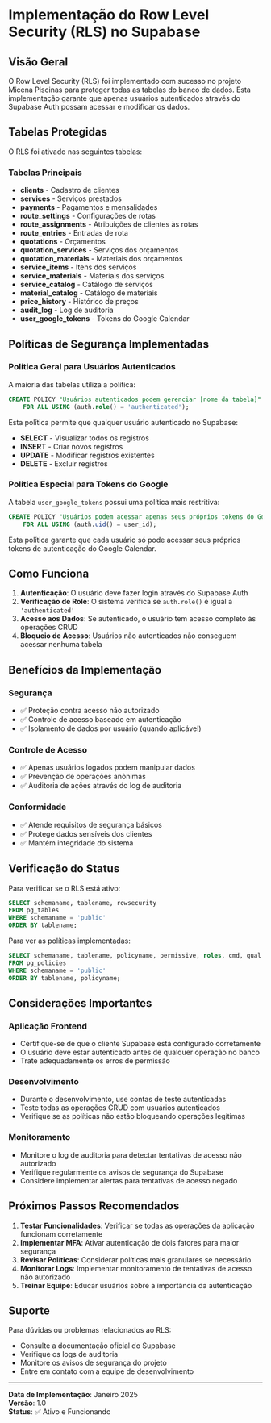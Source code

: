 # Implementação do Row Level Security (RLS) no Supabase

## Visão Geral

O Row Level Security (RLS) foi implementado com sucesso no projeto Micena Piscinas para proteger todas as tabelas do banco de dados. Esta implementação garante que apenas usuários autenticados através do Supabase Auth possam acessar e modificar os dados.

## Tabelas Protegidas

O RLS foi ativado nas seguintes tabelas:

### Tabelas Principais
- **clients** - Cadastro de clientes
- **services** - Serviços prestados
- **payments** - Pagamentos e mensalidades
- **route_settings** - Configurações de rotas
- **route_assignments** - Atribuições de clientes às rotas
- **route_entries** - Entradas de rota
- **quotations** - Orçamentos
- **quotation_services** - Serviços dos orçamentos
- **quotation_materials** - Materiais dos orçamentos
- **service_items** - Itens dos serviços
- **service_materials** - Materiais dos serviços
- **service_catalog** - Catálogo de serviços
- **material_catalog** - Catálogo de materiais
- **price_history** - Histórico de preços
- **audit_log** - Log de auditoria
- **user_google_tokens** - Tokens do Google Calendar

## Políticas de Segurança Implementadas

### Política Geral para Usuários Autenticados
A maioria das tabelas utiliza a política:
```sql
CREATE POLICY "Usuários autenticados podem gerenciar [nome da tabela]" ON [tabela]
    FOR ALL USING (auth.role() = 'authenticated');
```

Esta política permite que qualquer usuário autenticado no Supabase:
- **SELECT** - Visualizar todos os registros
- **INSERT** - Criar novos registros
- **UPDATE** - Modificar registros existentes
- **DELETE** - Excluir registros

### Política Especial para Tokens do Google
A tabela `user_google_tokens` possui uma política mais restritiva:
```sql
CREATE POLICY "Usuários podem acessar apenas seus próprios tokens do Google" ON user_google_tokens
    FOR ALL USING (auth.uid() = user_id);
```

Esta política garante que cada usuário só pode acessar seus próprios tokens de autenticação do Google Calendar.

## Como Funciona

1. **Autenticação**: O usuário deve fazer login através do Supabase Auth
2. **Verificação de Role**: O sistema verifica se `auth.role()` é igual a `'authenticated'`
3. **Acesso aos Dados**: Se autenticado, o usuário tem acesso completo às operações CRUD
4. **Bloqueio de Acesso**: Usuários não autenticados não conseguem acessar nenhuma tabela

## Benefícios da Implementação

### Segurança
- ✅ Proteção contra acesso não autorizado
- ✅ Controle de acesso baseado em autenticação
- ✅ Isolamento de dados por usuário (quando aplicável)

### Controle de Acesso
- ✅ Apenas usuários logados podem manipular dados
- ✅ Prevenção de operações anônimas
- ✅ Auditoria de ações através do log de auditoria

### Conformidade
- ✅ Atende requisitos de segurança básicos
- ✅ Protege dados sensíveis dos clientes
- ✅ Mantém integridade do sistema

## Verificação do Status

Para verificar se o RLS está ativo:

```sql
SELECT schemaname, tablename, rowsecurity 
FROM pg_tables 
WHERE schemaname = 'public' 
ORDER BY tablename;
```

Para ver as políticas implementadas:

```sql
SELECT schemaname, tablename, policyname, permissive, roles, cmd, qual 
FROM pg_policies 
WHERE schemaname = 'public' 
ORDER BY tablename, policyname;
```

## Considerações Importantes

### Aplicação Frontend
- Certifique-se de que o cliente Supabase está configurado corretamente
- O usuário deve estar autenticado antes de qualquer operação no banco
- Trate adequadamente os erros de permissão

### Desenvolvimento
- Durante o desenvolvimento, use contas de teste autenticadas
- Teste todas as operações CRUD com usuários autenticados
- Verifique se as políticas não estão bloqueando operações legítimas

### Monitoramento
- Monitore o log de auditoria para detectar tentativas de acesso não autorizado
- Verifique regularmente os avisos de segurança do Supabase
- Considere implementar alertas para tentativas de acesso negado

## Próximos Passos Recomendados

1. **Testar Funcionalidades**: Verificar se todas as operações da aplicação funcionam corretamente
2. **Implementar MFA**: Ativar autenticação de dois fatores para maior segurança
3. **Revisar Políticas**: Considerar políticas mais granulares se necessário
4. **Monitorar Logs**: Implementar monitoramento de tentativas de acesso não autorizado
5. **Treinar Equipe**: Educar usuários sobre a importância da autenticação

## Suporte

Para dúvidas ou problemas relacionados ao RLS:
- Consulte a documentação oficial do Supabase
- Verifique os logs de auditoria
- Monitore os avisos de segurança do projeto
- Entre em contato com a equipe de desenvolvimento

---

**Data de Implementação**: Janeiro 2025  
**Versão**: 1.0  
**Status**: ✅ Ativo e Funcionando
